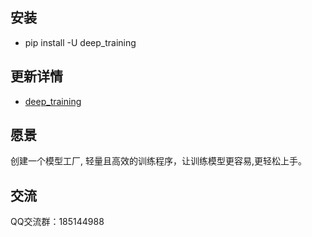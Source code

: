 

##  安装
  -  pip install -U deep_training

## 更新详情
  - [deep_training](https://github.com/ssbuild/deep_training)
  
## 愿景
创建一个模型工厂, 轻量且高效的训练程序，让训练模型更容易,更轻松上手。

## 交流
QQ交流群：185144988
